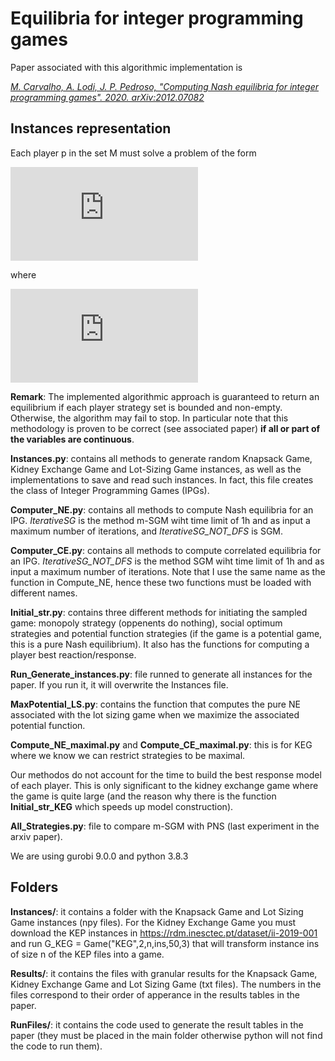 # Equilibria for integer programming games

Paper associated with this algorithmic implementation is

[*M. Carvalho, A. Lodi, J. P. Pedroso, "Computing Nash equilibria for integer programming games". 2020. arXiv:2012.07082*](https://arxiv.org/abs/2012.07082)

## Instances representation ##
Each player p in the set M must solve a problem of the form

![equation](https://latex.codecogs.com/gif.latex?%5Cmax%20%5C%20%5C%20c%5ETx%5Ep%20-%5Cfrac%7B1%7D%7B2%7D%28x%5Ep%29%5ETQ_p%5Epx%5Ep%20&plus;%20%5Csum_%7Bk%20%5Cin%20M%3A%20k%20%5Cneq%20p%7D%20%28x%5Ek%29%5ETQ_k%5Epx%5Ep%5C%5C%20s.t.%20%5C%20%5C%20A%5Epx%5Ep%20%5Cleq%20b%5Ep%20%5C%5C%20x_i%5Ep%20%5Cin%20%5C%7B0%2C1%5C%7D%2C%20i%3D1%2C...%2CB_p)

where

![equation](https://latex.codecogs.com/gif.latex?A%5Ep%20%5Cin%20M_%7Br_p%20%5Ctimes%20n_p%7D%2C%20n_p%20%5Cgeq%20B_p%2C%20b%5Ep%20%5Cin%20M_%7Br_p%20%5Ctimes%201%7D)

**Remark**: The implemented algorithmic approach is guaranteed to return an equilibrium if each player strategy set is bounded and non-empty. Otherwise, the algorithm may fail to stop. In particular note that this methodology is proven to be correct (see associated paper) **if all or part of the variables are continuous**.

**Instances.py**: contains all methods to generate random Knapsack Game, Kidney Exchange Game and Lot-Sizing Game instances, as well as the implementations to save and read such instances. In fact, this file creates the class of Integer Programming Games (IPGs). 

**Computer_NE.py**: contains all methods to compute Nash equilibria for an IPG. *IterativeSG* is the method m-SGM wiht time limit of 1h and as input a maximum number of iterations, and *IterativeSG_NOT_DFS* is SGM.

**Computer_CE.py**: contains all methods to compute correlated equilibria for an IPG. *IterativeSG_NOT_DFS* is the method SGM wiht time limit of 1h and as input a maximum number of iterations. Note that I use the same name as the function in Compute_NE, hence these two functions must be loaded with different names.

**Initial_str.py**: contains  three different methods for initiating the sampled game: monopoly strategy (oppenents do nothing), social optimum strategies and potential function strategies (if the game is a potential game, this is a pure Nash equilibrium). It also has the functions for computing a player best reaction/response.

**Run_Generate_instances.py**: file runned to generate all instances for the paper. If you run it, it will overwrite the Instances file.

**MaxPotential_LS.py**: contains the function that computes the pure NE associated with the lot sizing game when we maximize the associated potential function.

**Compute_NE_maximal.py** and **Compute_CE_maximal.py**: this is for KEG where we know we can restrict strategies to be maximal.

Our methodos do not account for the time to build the best response model of each player. This is only significant to the kidney exchange game where the game is quite large (and the reason why there is the function **Initial_str_KEG** which speeds up model construction).

**All_Strategies.py**: file to compare m-SGM with PNS (last experiment in the arxiv paper).


We are using gurobi 9.0.0 and python 3.8.3

## Folders

**Instances/**: it contains a folder with the Knapsack Game and Lot Sizing Game instances (npy files). For the Kidney Exchange Game you must download the KEP instances in https://rdm.inesctec.pt/dataset/ii-2019-001 and run G_KEG = Game("KEG",2,n,ins,50,3) that will transform instance ins of size n of the KEP files into a game.

**Results/**: it contains the files with granular results for the Knapsack Game, Kidney Exchange Game and Lot Sizing Game (txt files). The numbers in the files correspond to their order of apperance in the results tables in the paper.

**RunFiles/**: it contains the code used to generate the result tables in the paper (they must be placed in the main folder otherwise python will not find the code to run them).

